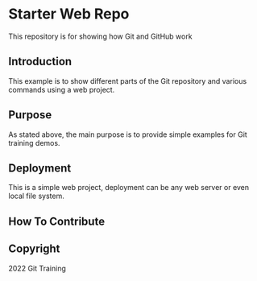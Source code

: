 # Starter Web Repo

This repository is for showing how Git and GitHub work

## Introduction

This example is to show different parts of the Git
repository and various commands using a web project. 

## Purpose

As stated above, the main purpose is to provide simple examples for Git training demos. 

## Deployment

This is a simple web project, deployment can be any web server or 
even local file system.

## How To Contribute

## Copyright 

2022 Git Training